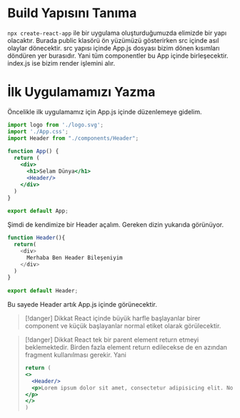 # Build Yapısını Tanıma
`npx create-react-app` ile bir uygulama oluşturduğumuzda elimizde bir yapı olacaktır. Burada public klasörü ön yüzümüzü gösterirken src içinde asıl olaylar dönecektir. src yapısı içinde App.js dosyası bizim dönen kısımları döndüren yer burasıdır. Yani tüm componentler bu App içinde birleşecektir.  index.js ise bizim render işlemini alır.

# İlk Uygulamamızı Yazma

Öncelikle ilk uygulamamız için App.js içinde düzenlemeye gidelim.

```jsx
import logo from './logo.svg';  
import './App.css';  
import Header from "./components/Header";  
  
function App() {  
  return (  
    <div>  
      <h1>Selam Dünya</h1>  
      <Header/>    
	</div>  
  )  
}  
  
export default App;
```

Şimdi de kendimize bir Header açalım. Gereken dizin yukarıda görünüyor.

```jsx:components/Header.js
function Header(){  
  return(  
    <div>  
      Merhaba Ben Header Bileşeniyim  
    </div>  
  )  
}  
  
export default Header;
```

Bu sayede Header artık App.js içinde görünecektir.

>[!danger] Dikkat
>React içinde büyük harfle başlayanlar birer component ve küçük başlayanlar normal etiket olarak görülecektir.

>[!danger] Dikkat
>React tek bir parent element return etmeyi beklemektedir. Birden fazla element return edilecekse de en azından fragment kullanılması gerekir. Yani 
>```jsx
>return (  
><>  
>   <Header/>    
>   <p>Lorem ipsum dolor sit amet, consectetur adipisicing elit. Nostrum, ratione.
> </p>
> </>
> )
> ```
